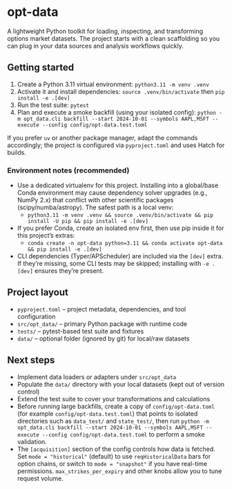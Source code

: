 # opt-data

A lightweight Python toolkit for loading, inspecting, and transforming options market datasets. The project starts with a clean scaffolding so you can plug in your data sources and analysis workflows quickly.

## Getting started

1. Create a Python 3.11 virtual environment: `python3.11 -m venv .venv`
2. Activate it and install dependencies: `source .venv/bin/activate` then `pip install -e .[dev]`
3. Run the test suite: `pytest`
4. Plan and execute a smoke backfill (using your isolated config): `python -m opt_data.cli backfill --start 2024-10-01 --symbols AAPL,MSFT --execute --config config/opt-data.test.toml`

If you prefer `uv` or another package manager, adapt the commands accordingly; the project is configured via `pyproject.toml` and uses Hatch for builds.

### Environment notes (recommended)

- Use a dedicated virtualenv for this project. Installing into a global/base Conda environment may cause dependency solver upgrades (e.g., NumPy 2.x) that conflict with other scientific packages (scipy/numba/astropy). The safest path is a local venv:
  - `python3.11 -m venv .venv && source .venv/bin/activate && pip install -U pip && pip install -e .[dev]`
- If you prefer Conda, create an isolated env first, then use pip inside it for this project’s extras:
  - `conda create -n opt-data python=3.11 && conda activate opt-data && pip install -e .[dev]`
- CLI dependencies (Typer/APScheduler) are included via the `[dev]` extra. If they’re missing, some CLI tests may be skipped; installing with `-e .[dev]` ensures they’re present.

## Project layout

- `pyproject.toml` – project metadata, dependencies, and tool configuration
- `src/opt_data/` – primary Python package with runtime code
- `tests/` – pytest-based test suite and fixtures
- `data/` – optional folder (ignored by git) for local/raw datasets

## Next steps

- Implement data loaders or adapters under `src/opt_data`
- Populate the `data/` directory with your local datasets (kept out of version control)
- Extend the test suite to cover your transformations and calculations
- Before running large backfills, create a copy of `config/opt-data.toml` (for example `config/opt-data.test.toml`) that points to isolated directories such as `data_test/` and `state_test/`, then run `python -m opt_data.cli backfill --start 2024-10-01 --symbols AAPL,MSFT --execute --config config/opt-data.test.toml` to perform a smoke validation.
- The `[acquisition]` section of the config controls how data is fetched. Set `mode = "historical"` (default) to use `reqHistoricalData` bars for option chains, or switch to `mode = "snapshot"` if you have real-time permissions. `max_strikes_per_expiry` and other knobs allow you to tune request volume.
